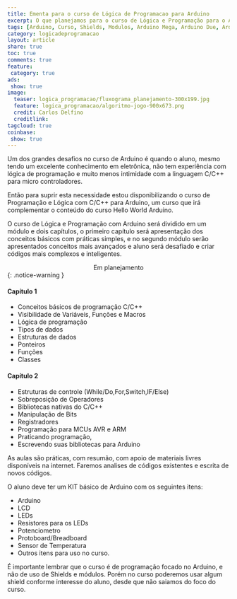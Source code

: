 ```yaml
---
title: Ementa para o curso de Lógica de Programacao para Arduino
excerpt: O que planejamos para o curso de Lógica e Programação para o Arduino, tudo que é preciso saber para se dominar o Arduino e dar passos maiores.
tags: [Arduino, Curso, Shields, Modulos, Arduino Mega, Arduino Due, Arduino Uno, Lógica, Programação, FIFO, Algoritimos, Estrutura de Dados, Assembly, AVR, ATMega, ATTiny, ARM, Ementa, C, C++, C/C++]
category: logicadeprogramacao
layout: article
share: true
toc: true
comments: true
feature:
 category: true
ads: 
 show: true
image:
  teaser: logica_programacao/fluxograma_planejamento-300x199.jpg
  feature: logica_programacao/algoritmo-jogo-900x673.png
  credit: Carlos Delfino 
  creditlink: 
tagcloud: true
coinbase:
 show: true
---
```

Um dos grandes desafios no curso de Arduino é quando o aluno, mesmo tendo um 
excelente conhecimento em eletrônica, não tem experiência com lógica de programação 
e muito menos intimidade com a linguagem C/C++ para micro controladores.

Então para suprir esta necessidade estou disponibilizando o curso de Programação 
e Lógica com C/C++ para Arduino, um curso que irá complementar o conteúdo do curso 
Hello World Arduino.


O curso de Lógica e Programação com Arduino será dividido em um módulo e dois 
capítulos, o primeiro capítulo será apresentação dos conceitos básicos com 
práticas simples, e no segundo módulo serão apresentados conceitos mais 
avançados e aluno será desafiado e criar códigos mais complexos e inteligentes.

<center>Em planejamento</center>
{: .notice-warning }


#### Capítulo 1
 * Conceitos básicos de programação C/C++ 
 * Visibilidade de Variáveis, Funções e Macros
 * Lógica de programação
 * Tipos de dados
 * Estruturas de dados
 * Ponteiros
 * Funções 
 * Classes 
 
#### Capítulo 2
 * Estruturas de controle (While/Do,For,Switch,IF/Else)
 * Sobreposição de Operadores
 * Bibliotecas nativas do C/C++
 * Manipulação de Bits
 * Registradores
 * Programação para MCUs AVR e ARM
 * Praticando programação, 
 * Escrevendo suas bibliotecas para Arduino

As aulas são práticas, com resumão, com apoio de materiais livres disponíveis 
na internet. Faremos analises de códigos existentes e escrita de novos códigos.

O aluno deve ter um KIT básico de Arduino com os seguintes itens:

 * Arduino
 * LCD
 * LEDs
 * Resistores para os LEDs
 * Potenciometro
 * Protoboard/Breadboard
 * Sensor de Temperatura
 * Outros itens para uso no curso.

É importante lembrar que o curso é de programação focado no Arduino, e não de 
uso de Shields e módulos. Porém no curso poderemos usar algum shield conforme 
interesse do aluno, desde que não saiamos do foco do curso.

